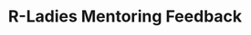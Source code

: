 ---
type: redirect
redirect: https://airtable.com/appqgHVVotuCP6aLy/shr1ol7hjsgOQTvVU
title: "R-Ladies Mentoring Feedback"
---